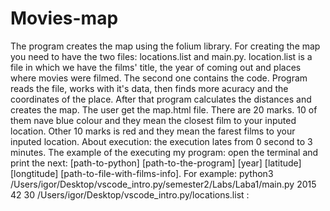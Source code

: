 # Movies-map
The program creates the map using the folium library. 
For creating the map you need to have the two files: locations.list and main.py. location.list is a file in which we have the films' title, the year of coming out and places where movies were filmed. The second one contains the code. Program reads the file, works with it's data, then finds more acuracy and the coordinates of the place. After that program calculates the distances and creates the map. The user get the map.html file. There are 20 marks. 10 of them nave blue colour and they mean the closest film to your inputed location. Other 10 marks is red and they mean the farest films to your inputed location. About execution: the execution lates from 0 second to 3 minutes. The example of the executing my program: open the terminal and print the next: [path-to-python] [path-to-the-program] [year] [latitude] [longtitude] [path-to-file-with-films-info]. For example: python3 /Users/igor/Desktop/vscode_intro.py/semester2/Labs/Laba1/main.py 2015 42 30 /Users/igor/Desktop/vscode_intro.py/locations.list :
